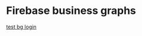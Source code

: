 # Firebase business graphs

[test bg login](https://rawgit.com/gbrault/businessgraphs/master/bg_login/index.html)
